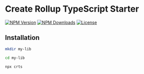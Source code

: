 # Create Rollup TypeScript Starter

[![NPM Version](https://img.shields.io/npm/v/crts.ssvg?style=for-the-badge)](https://www.npmjs.com/package/crts)
[![NPM Downloads](https://img.shields.io/npm/dt/crts.ssvg?style=for-the-badge)](https://www.npmjs.com/package/crts)
[![License](https://img.shields.io/github/license/EastSun5566/crts.svg?style=for-the-badge)](https://www.npmjs.com/package/crts)

## Installation

```sh
mkdir my-lib

cd my-lib

npx crts
```
